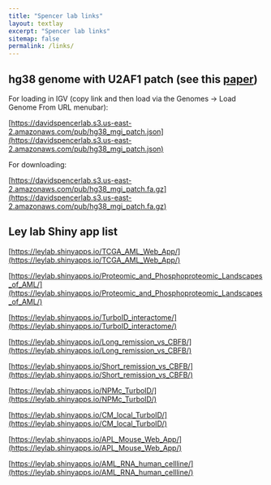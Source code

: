 ```yaml
---
title: "Spencer lab links"
layout: textlay
excerpt: "Spencer lab links"
sitemap: false
permalink: /links/
---
```


## hg38 genome with U2AF1 patch (see this [paper](https://pubmed.ncbi.nlm.nih.gov/35041928/))

For loading in IGV (copy link and then load via the Genomes -> Load Genome From URL menubar):

[https://davidspencerlab.s3.us-east-2.amazonaws.com/pub/hg38_mgi_patch.json](https://davidspencerlab.s3.us-east-2.amazonaws.com/pub/hg38_mgi_patch.json)

For downloading:

[https://davidspencerlab.s3.us-east-2.amazonaws.com/pub/hg38_mgi_patch.fa.gz](https://davidspencerlab.s3.us-east-2.amazonaws.com/pub/hg38_mgi_patch.fa.gz)


## Ley lab Shiny app list

[https://leylab.shinyapps.io/TCGA_AML_Web_App/](https://leylab.shinyapps.io/TCGA_AML_Web_App/)

[https://leylab.shinyapps.io/Proteomic_and_Phosphoproteomic_Landscapes_of_AML/](https://leylab.shinyapps.io/Proteomic_and_Phosphoproteomic_Landscapes_of_AML/)

[https://leylab.shinyapps.io/TurboID_interactome/](https://leylab.shinyapps.io/TurboID_interactome/)

[https://leylab.shinyapps.io/Long_remission_vs_CBFB/](https://leylab.shinyapps.io/Long_remission_vs_CBFB/)

[https://leylab.shinyapps.io/Short_remission_vs_CBFB/](https://leylab.shinyapps.io/Short_remission_vs_CBFB/)

[https://leylab.shinyapps.io/NPMc_TurboID/](https://leylab.shinyapps.io/NPMc_TurboID/)

[https://leylab.shinyapps.io/CM_local_TurboID/](https://leylab.shinyapps.io/CM_local_TurboID/)

[https://leylab.shinyapps.io/APL_Mouse_Web_App/](https://leylab.shinyapps.io/APL_Mouse_Web_App/)

[https://leylab.shinyapps.io/AML_RNA_human_cellline/](https://leylab.shinyapps.io/AML_RNA_human_cellline/)

